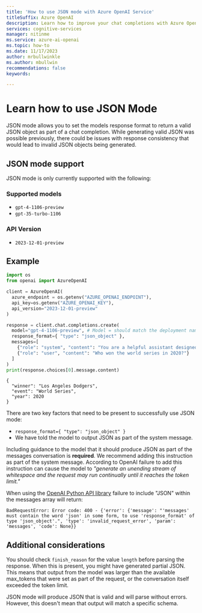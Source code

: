 ```yaml
---
title: 'How to use JSON mode with Azure OpenAI Service'
titleSuffix: Azure OpenAI
description: Learn how to improve your chat completions with Azure OpenAI JSON mode
services: cognitive-services
manager: nitinme
ms.service: azure-ai-openai
ms.topic: how-to
ms.date: 11/17/2023
author: mrbullwinkle
ms.author: mbullwin
recommendations: false
keywords: 

---
```


# Learn how to use JSON Mode

JSON mode allows you to set the models response format to return a valid JSON object as part of a chat completion. While generating valid JSON was possible previously, there could be issues with response consistency that would lead to invalid JSON objects being generated.

## JSON mode support

JSON mode is only currently supported with the following:

### Supported models

- `gpt-4-1106-preview`
- `gpt-35-turbo-1106`

### API Version

- `2023-12-01-preview`

## Example

```python
import os
from openai import AzureOpenAI

client = AzureOpenAI(
  azure_endpoint = os.getenv("AZURE_OPENAI_ENDPOINT"), 
  api_key=os.getenv("AZURE_OPENAI_KEY"),  
  api_version="2023-12-01-preview"
)

response = client.chat.completions.create(
  model="gpt-4-1106-preview", # Model = should match the deployment name you chose for your 1106-preview model deployment
  response_format={ "type": "json_object" },
  messages=[
    {"role": "system", "content": "You are a helpful assistant designed to output JSON."},
    {"role": "user", "content": "Who won the world series in 2020?"}
  ]
)
print(response.choices[0].message.content)
```

```output
{
  "winner": "Los Angeles Dodgers",
  "event": "World Series",
  "year": 2020
}
```

There are two key factors that need to be present to successfully use JSON mode:

- `response_format={ "type": "json_object" }`
- We have told the model to output JSON as part of the system message.

Including guidance to the model that it should produce JSON as part of the messages conversation is **required**. We recommend adding this instruction as part of the system message. According to OpenAI failure to add this instruction can cause the model to *"generate an unending stream of whitespace and the request may run continually until it reaches the token limit."*

When using the [OpenAI Python API library](https://github.com/openai/openai-python) failure to include "JSON" within the messages array will return:

```output
BadRequestError: Error code: 400 - {'error': {'message': "'messages' must contain the word 'json' in some form, to use 'response_format' of type 'json_object'.", 'type': 'invalid_request_error', 'param': 'messages', 'code': None}}
```

## Additional considerations

You should check `finish_reason` for the value `length` before parsing the response. When this is present, you might have generated partial JSON. This means that output from the model was larger than the available max_tokens that were set as part of the request, or the conversation itself exceeded the token limit.

JSON mode will produce JSON that is valid and will parse without errors. However, this doesn't mean that output will match a specific schema.